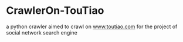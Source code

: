 # CrawlerOn-TouTiao
a python crawler aimed to crawl on www.toutiao.com for the project of social network search engine

